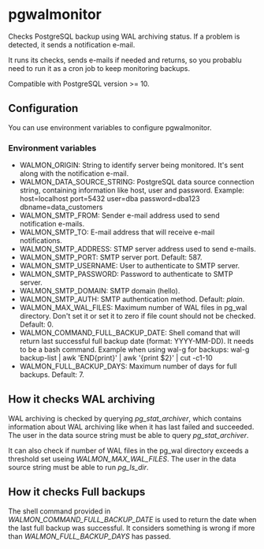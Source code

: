 # pgwalmonitor

Checks PostgreSQL backup using WAL archiving status. If a problem is detected, it sends a notification e-mail.

It runs its checks, sends e-mails if needed and returns, so you probablu need to run it as a cron job to keep monitoring backups.

Compatible with PostgreSQL version >= 10.

## Configuration

You can use environment variables to configure pgwalmonitor.

### Environment variables

- WALMON_ORIGIN: String to identify server being monitored. It's sent along with the notification e-mail.
- WALMON_DATA_SOURCE_STRING: PostgreSQL data source connection string, containing information like host, user and password. Example: host=localhost port=5432 user=dba password=dba123 dbname=data_customers
- WALMON_SMTP_FROM: Sender e-mail address used to send notification e-mails.
- WALMON_SMTP_TO: E-mail address that will receive e-mail notifications.
- WALMON_SMTP_ADDRESS: STMP server address used to send e-mails.
- WALMON_SMTP_PORT: SMTP server port. Default: 587.
- WALMON_SMTP_USERNAME: User to authenticate to SMTP server.
- WALMON_SMTP_PASSWORD: Password to authenticate to SMTP server.
- WALMON_SMTP_DOMAIN: SMTP domain (hello).
- WALMON_SMTP_AUTH: SMTP authentication method. Default: *plain*.
- WALMON_MAX_WAL_FILES: Maximum number of WAL files in pg_wal directory. Don't set it or set it to zero if file count should not be checked. Default: 0.
- WALMON_COMMAND_FULL_BACKUP_DATE: Shell comand that will return last successful full backup date (format: YYYY-MM-DD). It needs to be a bash command. Example when using wal-g for backups: wal-g backup-list | awk 'END{print}' | awk '{print $2}' | cut -c1-10
- WALMON_FULL_BACKUP_DAYS: Maximum number of days for full backups. Default: 7.

## How it checks WAL archiving

WAL archiving is checked by querying *pg_stat_archiver*, which contains information about WAL archiving like when it has last failed and succeeded. The user in the data source string must be able to query *pg_stat_archiver*.

It can also check if number of WAL files in the pg_wal directory exceeds a threshold set useing *WALMON_MAX_WAL_FILES*. The user in the data source string must be able to run *pg_ls_dir*.

## How it checks Full backups

The shell command provided in *WALMON_COMMAND_FULL_BACKUP_DATE* is used to return the date when the last full backup was successful. It considers something is wrong if more than *WALMON_FULL_BACKUP_DAYS* has passed.